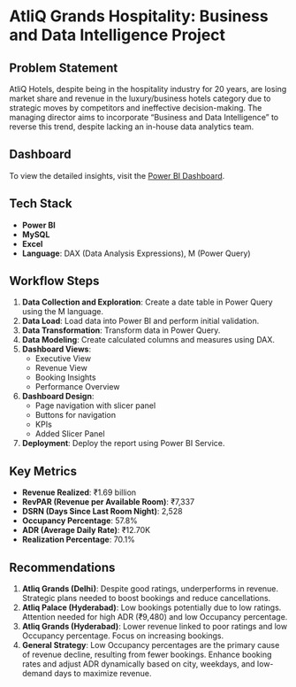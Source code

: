 # AtliQ Grands Hospitality: Business and Data Intelligence Project


## Problem Statement

AtliQ Hotels, despite being in the hospitality industry for 20 years, are losing market share and revenue in the luxury/business hotels category due to strategic moves by competitors and ineffective decision-making. The managing director aims to incorporate “Business and Data Intelligence” to reverse this trend, despite lacking an in-house data analytics team.

## Dashboard

To view the detailed insights, visit the [Power BI Dashboard](https://app.powerbi.com/view?r=eyJrIjoiZGU0MjE4MWItYTM4Mi00NGZmLWJmMGYtYmQ4ZmQxMjYwZGQ3IiwidCI6ImM2ZTU0OWIzLTVmNDUtNDAzMi1hYWU5LWQ0MjQ0ZGM1YjJjNCJ9).


## Tech Stack

- **Power BI**
- **MySQL**
- **Excel**
- **Language**: DAX (Data Analysis Expressions), M (Power Query)

## Workflow Steps

1. **Data Collection and Exploration**: Create a date table in Power Query using the M language.
2. **Data Load**: Load data into Power BI and perform initial validation.
3. **Data Transformation**: Transform data in Power Query.
4. **Data Modeling**: Create calculated columns and measures using DAX.
5. **Dashboard Views**:
    - Executive View
    - Revenue View
    - Booking Insights
    - Performance Overview
6. **Dashboard Design**:
    - Page navigation with slicer panel
    - Buttons for navigation
    - KPIs
    - Added Slicer Panel
7. **Deployment**: Deploy the report using Power BI Service.

## Key Metrics

- **Revenue Realized**: ₹1.69 billion
- **RevPAR (Revenue per Available Room)**: ₹7,337
- **DSRN (Days Since Last Room Night)**: 2,528
- **Occupancy Percentage**: 57.8%
- **ADR (Average Daily Rate)**: ₹12.70K
- **Realization Percentage**: 70.1%

## Recommendations

1. **Atliq Grands (Delhi)**: Despite good ratings, underperforms in revenue. Strategic plans needed to boost bookings and reduce cancellations.
2. **Atliq Palace (Hyderabad)**: Low bookings potentially due to low ratings. Attention needed for high ADR (₹9,480) and low Occupancy percentage.
3. **Atliq Grands (Hyderabad)**: Lower revenue linked to poor ratings and low Occupancy percentage. Focus on increasing bookings.
4. **General Strategy**: Low Occupancy percentages are the primary cause of revenue decline, resulting from fewer bookings. Enhance booking rates and adjust ADR dynamically based on city, weekdays, and low-demand days to maximize revenue.
